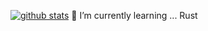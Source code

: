 [![github stats](https://github-readme-stats.vercel.app/api?username=nerdthatnoonelikes&count_private=true&theme=onedark)](https://github.com/anuraghazra/github-readme-stats)
🌱 I’m currently learning ... Rust

